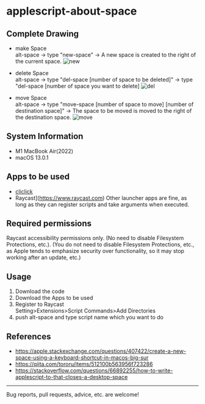 # applescript-about-space
## Complete Drawing
- make Space  
alt-space -> type "new-space"
-> A new space is created to the right of the current space.
![new](https://user-images.githubusercontent.com/32339438/210404307-c3740b2e-e818-4edd-b2f0-0c7f62c46892.gif)

- delete Space  
alt-space -> type "del-space [number of space to be deleted]"
-> type "del-space [number of space you want to delete]
![del](https://user-images.githubusercontent.com/32339438/210404356-c745ea15-f48d-4454-a90c-08adbfa9c0dd.gif)

- move Space  
alt-space -> type "move-space [number of space to move] [number of destination space]"
-> The space to be moved is moved to the right of the destination space.
![move](https://user-images.githubusercontent.com/32339438/210404513-916c7544-d156-465b-b258-fc665feba48d.gif)


## System Information
- M1 MacBook Air(2022)
- macOS 13.0.1

## Apps to be used
- [cliclick](https://github.com/BlueM/cliclick)
- Raycast](https://www.raycast.com)
Other launcher apps are fine, as long as they can register scripts and take arguments when executed.

## Required permissions
Raycast accessibility permissions only.
(No need to disable Filesystem Protections, etc.). (You do not need to disable Filesystem Protections, etc., as Apple tends to emphasize security over functionality, so it may stop working after an update, etc.)


## Usage
1. Download the code
1. Download the Apps to be used
1. Register to Raycast  
Setting>Extensions>Script Commands>Add Directories
1. push alt-space and type script name which you want to do

## References
- https://apple.stackexchange.com/questions/407422/create-a-new-space-using-a-keyboard-shortcut-in-macos-big-sur
- https://qiita.com/tororu/items/512100b563956f723286
- https://stackoverflow.com/questions/66892255/how-to-write-applescript-to-that-closes-a-desktop-space

--- 
Bug reports, pull requests, advice, etc. are welcome!
